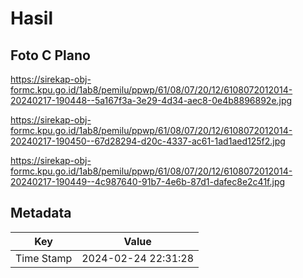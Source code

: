 # Hasil

## Foto C Plano

https://sirekap-obj-formc.kpu.go.id/1ab8/pemilu/ppwp/61/08/07/20/12/6108072012014-20240217-190448--5a167f3a-3e29-4d34-aec8-0e4b8896892e.jpg

https://sirekap-obj-formc.kpu.go.id/1ab8/pemilu/ppwp/61/08/07/20/12/6108072012014-20240217-190450--67d28294-d20c-4337-ac61-1ad1aed125f2.jpg

https://sirekap-obj-formc.kpu.go.id/1ab8/pemilu/ppwp/61/08/07/20/12/6108072012014-20240217-190449--4c987640-91b7-4e6b-87d1-dafec8e2c41f.jpg


## Metadata

| Key        | Value               |
| ---------- | ------------------- |
| Time Stamp | 2024-02-24 22:31:28 |



